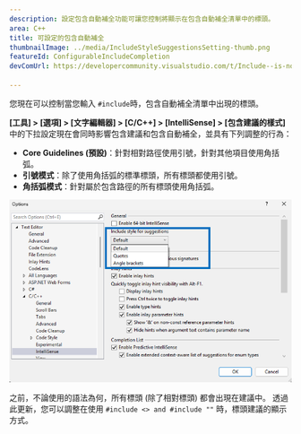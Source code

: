```yaml
---
description: 設定包含自動補全功能可讓您控制將顯示在包含自動補全清單中的標頭。
area: C++
title: 可設定的包含自動補全
thumbnailImage: ../media/IncludeStyleSuggestionsSetting-thumb.png
featureId: ConfigurableIncludeCompletion
devComUrl: https://developercommunity.visualstudio.com/t/Include--is-now-behaving-the-same-as-/10538420

---
```



您現在可以控制當您輸入 `#include`時，包含自動補全清單中出現的標頭。

**[工具] > [選項] > [文字編輯器] > [C/C++] > [IntelliSense] > [包含建議的樣式]** 中的下拉設定現在會同時影響包含建議和包含自動補全，並具有下列調整的行為：

- **Core Guidelines (預設)**：針對相對路徑使用引號，針對其他項目使用角括弧。
- **引號模式**：除了使用角括弧的標準標頭，所有標頭都使用引號。
- **角括弧模式**：針對屬於包含路徑的所有標頭使用角括弧。

![建議設定的包含樣式](../media/IncludeStyleSuggestionsSetting.png)

之前，不論使用的語法為何，所有標頭 (除了相對標頭) 都會出現在建議中。 透過此更新，您可以調整在使用 `#include <> and #include ""` 時，標頭建議的顯示方式。
